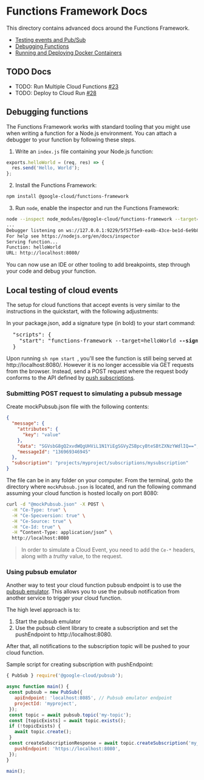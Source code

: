 # Functions Framework Docs

This directory contains advanced docs around the Functions Framework.

- [Testing events and Pub/Sub](events.md)
- [Debugging Functions](debugging.md)
- [Running and Deploying Docker Containers](docker.md)

## TODO Docs

- TODO: Run Multiple Cloud Functions [#23](https://github.com/GoogleCloudPlatform/functions-framework-nodejs/issues/23)
- TODO: Deploy to Cloud Run [#28](https://github.com/GoogleCloudPlatform/functions-framework-nodejs/pull/28)

## Debugging functions

The Functions Framework works with standard tooling that you might use when writing a function for a Node.js environment. You can attach a debugger to your function by following these steps.

1. Write an `index.js` file containing your Node.js function:

```js
exports.helloWorld = (req, res) => {
  res.send('Hello, World');
};
```

2. Install the Functions Framework:

```sh
npm install @google-cloud/functions-framework
```

3. Run `node`, enable the inspector and run the Functions Framework:

```sh
node --inspect node_modules/@google-cloud/functions-framework --target=helloWorld
...
Debugger listening on ws://127.0.0.1:9229/5f57f5e9-ea4b-43ce-be1d-6e9b838ade4a
For help see https://nodejs.org/en/docs/inspector
Serving function...
Function: helloWorld
URL: http://localhost:8080/
```

You can now use an IDE or other tooling to add breakpoints, step through your code and debug your function.

## Local testing of cloud events
The setup for cloud functions that accept events is very similar to the instructions in the quickstart, with the following adjustments:

In your package.json, add a signature type (in bold) to your start command:
<pre>
  "scripts": {
    "start": "functions-framework --target=helloWorld <b>--signature-type=event"</b>
  }
</pre>

Upon running ```sh npm start ```, you'll see the function is still being served at http://localhost:8080/. However it is no longer accessible via GET requests from the browser. Instead, send a POST request where the request body conforms to the API defined by [push subscriptions](https://cloud.google.com/pubsub/docs/push).

### Submitting POST request to simulating a pubsub message

Create mockPubsub.json file with the following contents:
```json
{
  "message": {
    "attributes": {
      "key": "value"
    },
    "data": "SGVsbG8gQ2xvdWQgUHViL1N1YiEgSGVyZSBpcyBteSBtZXNzYWdlIQ==",
    "messageId": "136969346945"
  },
  "subscription": "projects/myproject/subscriptions/mysubscription"
}
```

The file can be in any folder on your computer. From the terminal, goto the directory where ```mockPubsub.json``` is located, and run the following command assuming your cloud function is hosted locally on port 8080:
```sh
curl -d "@mockPubsub.json" -X POST \
  -H "Ce-Type: true" \
  -H "Ce-Specversion: true" \
  -H "Ce-Source: true" \
  -H "Ce-Id: true" \
  -H “Content-Type: application/json” \
  http://localhost:8080
```

> In order to simulate a Cloud Event, you need to add the ```Ce-*``` headers, along with a _truthy_ value, to the request.

 ### Using pubsub emulator

 Another way to test your cloud function pubsub endpoint is to use the [pubsub emulator](https://cloud.google.com/pubsub/docs/emulator). This allows you to use the pubsub notification from another service to trigger your cloud function.

 The high level approach is to:
 1. Start the pubsub emulator
 2. Use the pubsub client library to create a subscription and set the pushEndpoint to http://localhost:8080.

 After that, all notifications to the subscription topic will be pushed to your cloud function.

 Sample script for creating subscription with pushEndpoint:

 ```js
{ PubSub } require('@google-cloud/pubsub');

async function main() {
  const pubsub = new PubSub({
    apiEndpoint: 'localhost:8085', // Pubsub emulator endpoint
    projectId: 'myproject',
  });
  const topic = await pubsub.topic('my-topic');
  const [topicExists] = await topic.exists();
  if (!topicExists) {
    await topic.create();
  }
  const createSubscriptionResponse = await topic.createSubscription('my_subscription', {
    pushEndpoint: 'https://localhost:8080',
  });
}

main();
 ```
